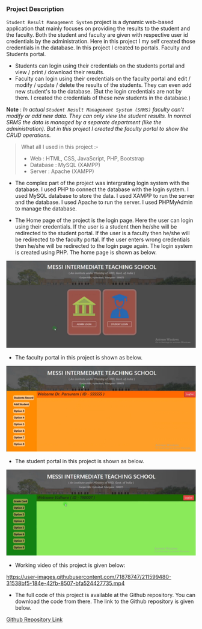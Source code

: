 ### Project Description

`Student Result Management System` project is a dynamic web-based application that mainly focuses on providing the results to the student and the faculty. Both the student and faculty are given with respective user id credentials by the administration. Here in this project I my self created those credentials in the database. In this project I created to portals. Faculty and Students portal.

+ Students can login using their credentials on the students portal and view / print / download their results.
+ Faculty can login using their credentials on the faculty portal and edit / modify / update / delete the results of the students. They can even add new student's to the database. (But the login credentials are not by them. I created the credentials of these new students in the database.)

**Note** : *In actual `Student Result Management System (SRMS)` faculty can't modify or add new data. They can only view the student results. In normal SRMS the data is managed by a separate department (like the administration). But in this project I created the faculty portal to show the CRUD operations.*

> What all I used in this project :-
> + Web : HTML, CSS, JavaScript, PHP, Bootstrap
> + Database : MySQL (XAMPP)
> + Server : Apache (XAMPP)

+ The complex part of the project was intergrating login system with the database. I used PHP to connect the database with the login system. I used MySQL database to store the data. I used XAMPP to run the server and the database. I used Apache to run the server. I used PHPMyAdmin to manage the database.

- The Home page of the project is the login page. Here the user can login using their credentials. If the user is a student then he/she will be redirected to the student portal. If the user is a faculty then he/she will be redirected to the faculty portal. If the user enters wrong credentials then he/she will be redirected to the login page again. The login system is created using PHP. The home page is shown as below.

![Home Page](https://github.com/mnk17arts/Student-Result-Management-System/blob/main/bits/img/ss0.png?raw=true)

- The faculty portal in this project is shown as below.

![Faculty Portal](https://github.com/mnk17arts/Student-Result-Management-System/blob/main/bits/img/ss2.png?raw=true)

- The student portal in this project is shown as below.

![Student Portal](https://github.com/mnk17arts/Student-Result-Management-System/blob/main/bits/img/ss1.png?raw=true)


- Working video of this project is given below:



https://user-images.githubusercontent.com/71878747/211599480-31538bf5-184e-42fb-8507-bfa524427735.mp4



- The full code of this project is available at the Github repository. You can download the code from there. The link to the Github repository is given below.

[Github Repository Link](https://github.com/mnk17arts/Student-Result-Management-System)
